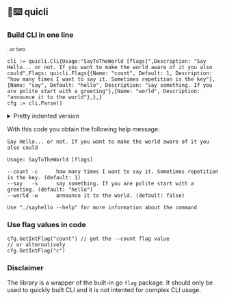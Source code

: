 ## 🏃⌨️ quicli
### Build CLI in one line
<sup>..or two</sup>

```golang
cli := quicli.Cli{Usage:"SayToTheWorld [flags]",Description: "Say Hello... or not. If you want to make the world aware of it you also could",Flags: quicli.Flags{{Name: "count", Default: 1, Description: "how many times I want to say it. Sometimes repetition is the key"},{Name: "say", Default: "hello", Description: "say something. If you are polite start with a greeting"},{Name: "world", Description: "announce it to the world"},},}
cfg := cli.Parse()
```

<details>
    <summary>Pretty indented version</summary>

```golang
cli := quicli.Cli{
  Usage:       "SayToTheWorld [flags]",
  Description: "Say Hello... or not. If you want to make the world aware of it you also could",
  Flags: quicli.Flags{
    {Name: "count", Default: 1, Description: "how many times I want to say it. Sometimes repetition is the key"},
    {Name: "say", Default: "hello", Description: "say something. If you are polite start with a greeting"},
    {Name: "world", Description: "announce it to the world"},
  },
}
cfg := cli.Parse()
```
</details>


With this code you obtain the following help message:
```
Say Hello... or not. If you want to make the world aware of it you also could

Usage: SayToTheWorld [flags]

--count -c      how many times I want to say it. Sometimes repetition is the key. (default: 1)
--say   -s      say something. If you are polite start with a greeting. (default: "hello")
--world -w      announce it to the world. (default: false)

Use "./sayhello --help" for more information about the command
```

### Use flag values in code
```golang
cfg.GetIntFlag("count") // get the --count flag value
// or alternatively
cfg.GetIntFlag("c")
```

### Disclaimer
The library is a wrapper of the built-in go `flag` package. It should only be used to quickly built CLI and it is not intented for complex CLI usage.
